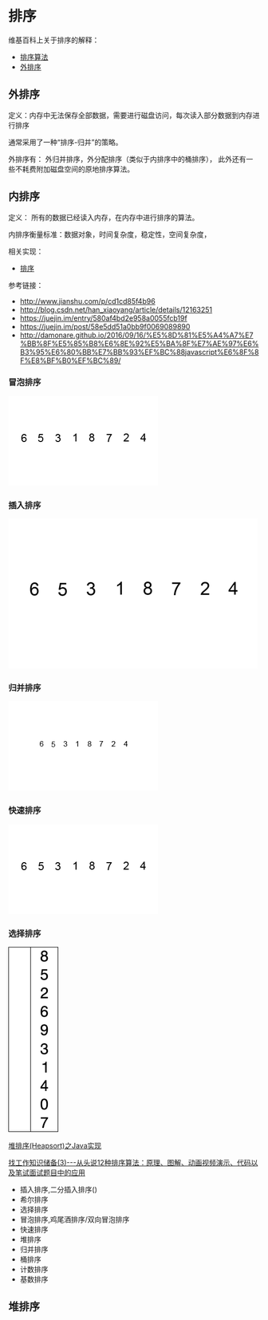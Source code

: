 # 排序

维基百科上关于排序的解释：
- [排序算法](https://zh.wikipedia.org/wiki/%E6%8E%92%E5%BA%8F%E7%AE%97%E6%B3%95)
- [外排序](https://zh.wikipedia.org/wiki/%E5%A4%96%E6%8E%92%E5%BA%8F)


## 外排序

定义：内存中无法保存全部数据，需要进行磁盘访问，每次读入部分数据到内存进行排序

通常采用了一种“排序-归并”的策略。

外排序有： 外归并排序，外分配排序（类似于内排序中的桶排序），
此外还有一些不耗费附加磁盘空间的原地排序算法。


## 内排序

定义： 所有的数据已经读入内存，在内存中进行排序的算法。

内排序衡量标准：数据对象，时间复杂度，稳定性，空间复杂度，

相关实现：

- [排序](https://github.com/BoBoMEe/JavaNote/blob/master/data_structures_algorithms/src/main/java/com/bobomee/android/data_structures_algorithms/sort/)


参考链接：

- http://www.jianshu.com/p/cd1cd85f4b96
- http://blog.csdn.net/han_xiaoyang/article/details/12163251
- https://juejin.im/entry/580af4bd2e958a0055fcb19f
- https://juejin.im/post/58e5dd51a0bb9f0069089890
- http://damonare.github.io/2016/09/16/%E5%8D%81%E5%A4%A7%E7%BB%8F%E5%85%B8%E6%8E%92%E5%BA%8F%E7%AE%97%E6%B3%95%E6%80%BB%E7%BB%93%EF%BC%88javascript%E6%8F%8F%E8%BF%B0%EF%BC%89/

### 冒泡排序

![冒泡排序](gifs/Bubble-sort-example-300px.gif)
### 插入排序

![插入排序](gifs/Insertion-sort-example.gif)
### 归并排序

![归并排序](gifs/Merge-sort-example-300px.gif)
### 快速排序

![快速排序](gifs/Quicksort-example.gif)
### 选择排序

![选择排序](gifs/Selection-Sort-Animation.gif)



[堆排序(Heapsort)之Java实现](http://blog.csdn.net/kimylrong/article/details/17150475)

[找工作知识储备(3)---从头说12种排序算法：原理、图解、动画视频演示、代码以及笔试面试题目中的应用](https://blog.csdn.net/han_xiaoyang/article/details/12163251)

- 插入排序,二分插入排序()
- 希尔排序
- 选择排序
- 冒泡排序,鸡尾酒排序/双向冒泡排序
- 快速排序
- 堆排序
- 归并排序
- 桶排序
- 计数排序
- 基数排序

## 堆排序

